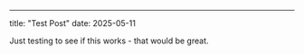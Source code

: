 ---
title: "Test Post" 
date: 2025-05-11
<p>Just testing to see if this works - that would be great.</p>
